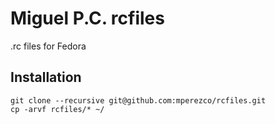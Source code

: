 Miguel P.C. rcfiles
===================

.rc files for Fedora

Installation
------------
~~~~
git clone --recursive git@github.com:mperezco/rcfiles.git 
cp -arvf rcfiles/* ~/
~~~~
